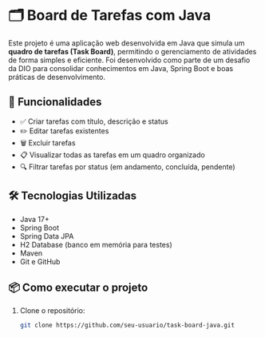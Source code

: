 # 🗂️ Board de Tarefas com Java

Este projeto é uma aplicação web desenvolvida em Java que simula um **quadro de tarefas (Task Board)**, permitindo o gerenciamento de atividades de forma simples e eficiente. Foi desenvolvido como parte de um desafio da DIO para consolidar conhecimentos em Java, Spring Boot e boas práticas de desenvolvimento.

## 🚀 Funcionalidades

- ✅ Criar tarefas com título, descrição e status
- ✏️ Editar tarefas existentes
- 🗑️ Excluir tarefas
- 📋 Visualizar todas as tarefas em um quadro organizado
- 🔍 Filtrar tarefas por status (em andamento, concluída, pendente)

## 🛠️ Tecnologias Utilizadas

- Java 17+
- Spring Boot
- Spring Data JPA
- H2 Database (banco em memória para testes)
- Maven
- Git e GitHub

## 📦 Como executar o projeto

1. Clone o repositório:
   ```bash
   git clone https://github.com/seu-usuario/task-board-java.git
   ```
